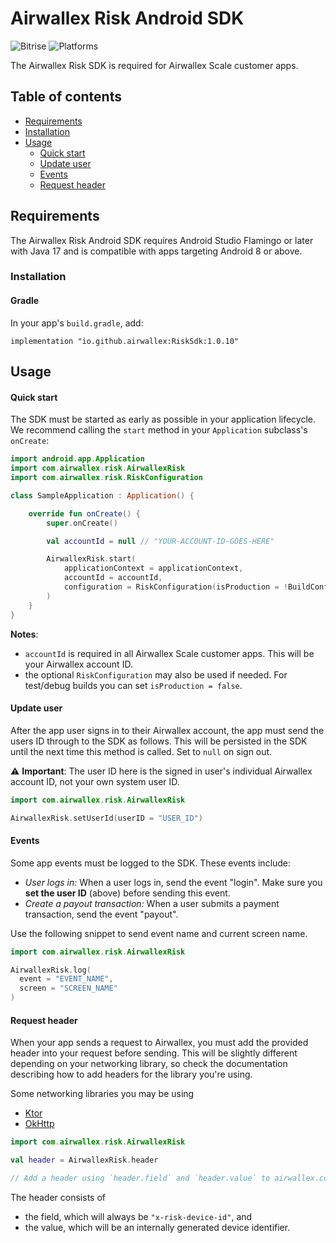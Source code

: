 # Airwallex Risk Android SDK

![Bitrise](https://app.bitrise.io/app/311ac459dba8618d/status.svg?token=PdOUUoDjBwL_Z5NEKGiMmQ&branch=main)
![Platforms](https://img.shields.io/badge/platforms-Android-333333.svg)

The Airwallex Risk SDK is required for Airwallex Scale customer apps.

## Table of contents

<!--ts-->
  * [Requirements](#requirements)
  * [Installation](#installation)
  * [Usage](#usage)
    * [Quick start](#quick-start)
    * [Update user](#update-user) 
    * [Events](#events)
    * [Request header](#request-header)

<!--te-->

## Requirements

The Airwallex Risk Android SDK requires Android Studio Flamingo or later with Java 17 and is compatible with apps targeting Android 8 or above.

### Installation

#### Gradle

In your app's `build.gradle`, add:

```
implementation "io.github.airwallex:RiskSdk:1.0.10"
```

## Usage

#### Quick start

The SDK must be started as early as possible in your application lifecycle. We recommend calling the `start` method in your `Application` subclass's `onCreate`:

```kotlin
import android.app.Application
import com.airwallex.risk.AirwallexRisk
import com.airwallex.risk.RiskConfiguration

class SampleApplication : Application() {

    override fun onCreate() {
        super.onCreate()

        val accountId = null // "YOUR-ACCOUNT-ID-GOES-HERE"

        AirwallexRisk.start(
            applicationContext = applicationContext,
            accountId = accountId,
            configuration = RiskConfiguration(isProduction = !BuildConfig.DEBUG)
        )
    }
}
```

**Notes**: 
- `accountId` is required in all Airwallex Scale customer apps. This will be your Airwallex account ID.
- the optional `RiskConfiguration` may also be used if needed. For test/debug builds you can set `isProduction = false`.

#### Update user

After the app user signs in to their Airwallex account, the app must send the users ID through to the SDK as follows. This will be persisted in the SDK until the next time this method is called. Set to `null` on sign out.

:warning: **Important**: The user ID here is the signed in user's individual Airwallex account ID, not your own system user ID.

```kotlin
import com.airwallex.risk.AirwallexRisk

AirwallexRisk.setUserId(userID = "USER_ID")
```
  
#### Events

Some app events must be logged to the SDK. These events include:
- _User logs in:_ When a user logs in, send the event "login". Make sure you **set the user ID** (above) before sending this event.
- _Create a payout transaction:_ When a user submits a payment transaction, send the event "payout".

Use the following snippet to send event name and current screen name.

```kotlin
import com.airwallex.risk.AirwallexRisk

AirwallexRisk.log(
  event = "EVENT_NAME",
  screen = "SCREEN_NAME"
)
```

#### Request header

When your app sends a request to Airwallex, you must add the provided header into your request before sending. This will be slightly different depending on your networking library, so check the documentation describing how to add headers for the library you're using.

Some networking libraries you may be using
- [Ktor](https://ktor.io/docs/request.html#parameters)
- [OkHttp](https://square.github.io/okhttp/4.x/okhttp/okhttp3/-request/-builder/add-header)

```kotlin
import com.airwallex.risk.AirwallexRisk

val header = AirwallexRisk.header

// Add a header using `header.field` and `header.value` to airwallex.com network requests
```

The header consists of
- the field, which will always be `"x-risk-device-id"`, and
- the value, which will be an internally generated device identifier.
